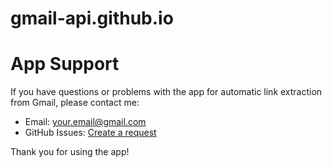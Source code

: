 # gmail-api.github.io

# App Support

If you have questions or problems with the app for automatic link extraction from Gmail, please contact me:

- Email: your.email@gmail.com
- GitHub Issues: [Create a request](https://github.com/M4e5tRO/maesto.github.io/issues)

Thank you for using the app!
